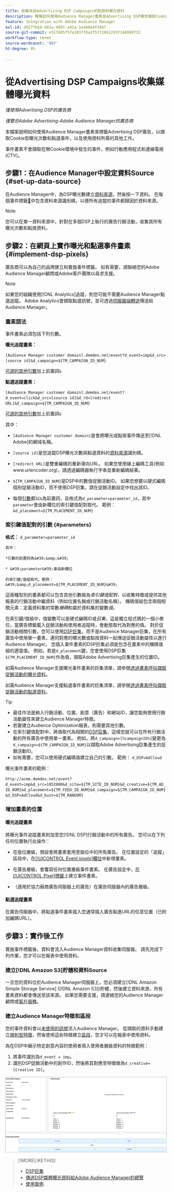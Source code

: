 ```yaml
---
title: 收集來自Advertising DSP Campaigns的點按和曝光資料
description: 瞭解如何使用Audience Manager畫素從Advertising DSP廣告擷取Cookie型曝光次數和點選事件
feature: Integration with Adobe Audience Manager
exl-id: d827fbb8-b61a-4601-a42a-1ea60e4f36b7
source-git-commit: e517dd5f5fa283ff8a2f57728612937148889732
workflow-type: tm+mt
source-wordcount: '997'
ht-degree: 0%

---
```


# 從Advertising DSP Campaigns收集媒體曝光資料

*僅使用Advertising DSP的廣告商*

*僅整合Adobe Advertising-Adobe Audience Manager的廣告商*

本檔案說明如何使用Audience Manager畫素來標籤Advertising DSP廣告，以擷取Cookie型曝光次數和點選事件，以及使用資料所需的其他工作。

事件畫素不會擷取在無Cookie環境中發生的事件，例如行動應用程式和連線電視(CTV)。

## 步驟1：在Audience Manager中設定資料Source {#set-up-data-source}

在Audience Manager中，為DSP曝光數建立[資料來源](https://experienceleague.adobe.com/docs/audience-manager/user-guide/features/data-sources/datasources-list-and-settings.html?lang=zh-Hant)，然後按一下資料。 在每個事件標籤[&#128279;](#implement-dsp-pixels)中包含資料來源識別碼，以便所有追蹤的事件都歸因於資料來源。

>[!NOTE]
> 您可以在單一資料來源中，針對在多個DSP上執行的廣告行銷活動，收集其所有曝光次數和點按資料。

## 步驟2：在網頁上實作曝光和點選事件畫素 {#implement-dsp-pixels}

廣告商可以為自己的品牌建立和實施事件標籤。 如有需要，請聯絡您的Adobe Audience Manager顧問或Adobe客戶團隊以尋求支援。

>[!NOTE]
>
>如果您的組織使用[!DNL Analytics]追蹤，則您可能不需要Audience Manager點選追蹤。 Adobe Analytics會擷取點選訊號，並可透過[伺服器端轉送](https://experienceleague.adobe.com/docs/analytics/admin/admin-tools/server-side-forwarding/ssf.html?lang=zh-Hant)傳送給Audience Manager。

### 畫素語法

事件畫素必須包括下列引數。

**曝光追蹤畫素：**

`[Audience Manager customer domain].demdex.net/event?d_event=imp&d_src=[source id]&d_campaign=${TM_CAMPAIGN_ID_NUM}`

[可選的其他引數](#parameters)加上前置詞`&`

**點選追蹤畫素：**

`[Audience Manager customer domain].demdex.net/event?d_event=click&d_src=[source id]&d_rd=[redirect URL]&d_campaign=${TM_CAMPAIGN_ID_NUM}`

[可選的其他引數](#parameters)加上前置詞`&`

其中：

* `[Audience Manager customer domain]`是會將曝光或點按事件傳送至[!DNL Adobe]的網域名稱。

* `[source id]`是您追蹤DSP曝光次數與點選資料的[資料來源](#set-up-data-source)識別碼。

* `[redirect URL]`是雙重編碼的重新導向URL。 如果您使用線上編碼工具(例如www.urlencoder.org)，請透過編碼器執行字串並重新編碼結果。

* `${TM_CAMPAIGN_ID_NUM}`是DSP中的數值促銷活動ID。 如果您想要以硬式編碼個別促銷活動ID，而不使用DSP巨集，請在促銷活動設定中找出該ID。

* 每個[引數](#key-value-pairs)都以`&`為前置詞，且格式為`d_parameter=parameter_id`，其中`parameter`會由新欄位的索引鍵值配對取代。 範例： `&d_placement=${TM_PLACEMENT_ID_NUM}`

### 索引鍵值配對的引數 {#parameters}

**格式：** `d_parameter=parameter_id`

    其中：
    
    *引數的前置詞為&#39;&amp;&#39;
    
    * &#39;parameter&#39;會由新欄位
    
    的索引鍵/值組取代。範例： &#39;&amp;d_placement=${TM_PLACEMENT_ID_NUM}&#39;

這兩種型別的畫素都可以包含其他引數做為&#x200B;*索引鍵值配對*，以收集特徵或提供其他報表的行銷活動中繼資料（例如位置名稱或行銷活動名稱）。 機碼值組包含兩個相關元素：定義資料集的常數&#x200B;*機碼*&#x200B;和屬於資料集的變數&#x200B;*值*。

在索引鍵/值組中，值變數可以是硬式編碼ID或&#x200B;*巨集*，這是獨立程式碼的一個小單位，當廣告標籤載入促銷活動和使用者追蹤時，會動態取代為對應的值。 對於促銷活動相關引數，您可以使用[DSP巨集](/help/dsp/campaign-management/macros.md)，而不是Audience Manager巨集，在所有廣告中使用單一畫素，連同對應的曝光數或點按資料一起傳送促銷活動屬性以進行Audience Manager。 您插入事件畫素的DSP巨集必須是包含在畫素中的機碼值組的適當值。 例如，若是`d_placement`鍵，您會使用DSP巨集`${TM_PLACEMENT_ID_NUM}`作為值，擷取Adobe Advertising巨集產生的位置ID。

如需Audience Manager支援曝光事件畫素的巨集清單，請參閱[透過畫素呼叫擷取促銷活動的曝光資料](https://experienceleague.adobe.com/docs/audience-manager/user-guide/implementation-integration-guides/media-data-integration/impression-data-pixels.html?lang=zh-Hant#supported-key-value-pairs)。

如需Audience Manager支援點選事件畫素的巨集清單，請參閱[透過畫素呼叫擷取促銷活動的點選資料](https://experienceleague.adobe.com/docs/audience-manager/user-guide/implementation-integration-guides/media-data-integration/click-data-pixels.html?lang=zh-Hant)。

>[!TIP]
>
>* 最佳作法是納入行銷活動、位置、創意（廣告）和網站ID，讓您能夠使用行銷活動屬性來建立Audience Manager特徵。
>* 若要建立Audience Optimization報表，則需要其他引數。
>* 在索引鍵值配對中，將值取代為相關的[DSP巨集](/help/dsp/campaign-management/macros.md)，這樣您就可以在所有行銷活動的所有廣告中使用單一畫素。 例如，將`d_campaign=[%campaignID%]`變更為`d_campaign=${TM_CAMPAIGN_ID_NUM}`以擷取Adobe Advertising巨集產生的促銷活動ID。
>* 如有需要，您可以使用硬式編碼值建立自己的引數。 範例： `d_DSP=AdCloud`

曝光事件畫素的範例：

`http://acme.demdex.net/event?d_event=imp&d_src=1052880&d_site=${TM_SITE_ID_NUM}&d_creative=${TM_AD_ID_NUM}&d_placement=${TM_FEED_ID_NUM}&d_campaign=${TM_CAMPAIGN_ID_NUM}&d_DSP=AdCloud&d_bust=${TM_RANDOM}`

### 增加畫素的位置

#### 曝光追蹤畫素

將曝光事件追蹤畫素附加至您[!DNL DSP]行銷活動中的所有廣告。 您可以在下列任何位置執行此操作：

* 在版位層級，預設會將畫素套用至版位中的所有廣告。 在位置設定的「追蹤」區段中，在[[!UICONTROL Event pixels]欄位](/help/dsp/campaign-management/placements/placement-settings.md)中新增畫素。

* 在廣告層級，會覆寫任何位置層級事件畫素。 在廣告設定中，[在[!UICONTROL Pixel]標籤](/help/dsp/campaign-management/ads/ad-edit.md)上建立事件畫素。

* （適用於協力廠商廣告伺服器上的廣告）在廣告伺服器內的廣告層級。

#### 點選追蹤畫素

在廣告伺服器中，將點選事件畫素插入您通常插入廣告點進URL的任意位置（已附加編碼URL）。

## 步驟3：實作後工作

實施事件標籤後，資料會流入Audience Manager資料收集伺服器。 請先完成下列作業，您才可以在報表中使用資料。

### 建立[!DNL Amazon S3]貯體和資料Source

一旦您的資料位於Audience Manager伺服器上，您必須建立[!DNL Amazon Simple Storage Service] ([!DNL Amazon S3])貯體，然後建立資料來源，所有畫素資料都會傳送至該來源。 如果您需要支援，請連絡您的Audience Manager顧問或[客戶服務](https://experienceleague.adobe.com/docs/audience-manager/user-guide/help-and-legal/help-legal-contact.html?lang=zh-Hant)。

### 建立Audience Manager特徵和區段

您的事件資料會以[未使用的訊號](https://experienceleague.adobe.com/docs/audience-manager/user-guide/reporting/interactive-and-overlap-reports/unused-signals.html?lang=zh-Hant)流入Audience Manager。 從擷取的資料手動建立[規則型特徵](https://experienceleague.adobe.com/docs/audience-manager/user-guide/features/traits/trait-builder/create-onboarded-rule-based-traits.html?lang=zh-Hant)，然後使用這些特徵建立[區段](https://experienceleague.adobe.com/docs/audience-manager/user-guide/features/segments/segments-purpose.html?lang=zh-Hant)，您才可以在報表中使用資料。

為在DSP中展示特定創意內容的使用者填入使用者層級資料的特徵範例：

1. 將事件識別為`d_event = imp`。
1. 識別DSP促銷活動中的創作ID，然後將其對應至特徵做為`d_creative=[Creative ID]`。

![特徵建立畫面](/help/dsp/assets/aa-trait.png)

>[!MORELIKETHIS]
>
>* [DSP巨集](/help/dsp/campaign-management/macros.md)
>* [傳送DSP媒體曝光資料給Adobe Audience Manager的總覽](overview.md)
>* [使用案例](use-cases.md)
